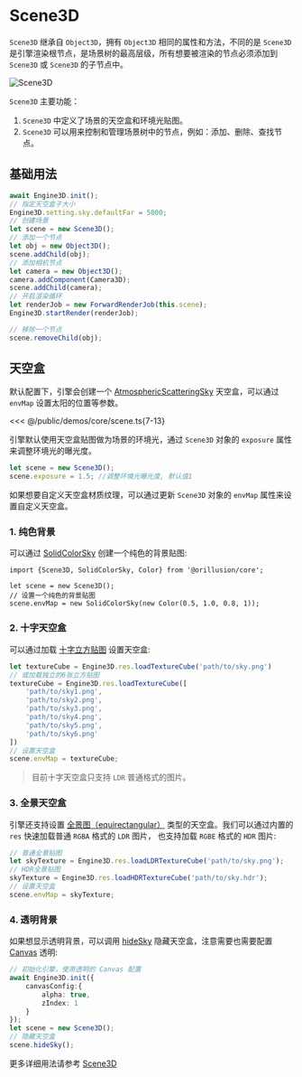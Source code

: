 # Scene3D

`Scene3D` 继承自 `Object3D`，拥有 `Object3D` 相同的属性和方法，不同的是 `Scene3D` 是引擎渲染根节点，是场景树的最高层级，所有想要被渲染的节点必须添加到 `Scene3D` 或 `Scene3D` 的子节点中。  

![Scene3D](/images/Scene3D.svg)  

`Scene3D` 主要功能：
1. `Scene3D` 中定义了场景的天空盒和环境光贴图。
2. `Scene3D` 可以用来控制和管理场景树中的节点，例如：添加、删除、查找节点。


## 基础用法
```ts
await Engine3D.init();
// 指定天空盒子大小
Engine3D.setting.sky.defaultFar = 5000;
// 创建场景
let scene = new Scene3D();
// 添加一个节点
let obj = new Object3D();
scene.addChild(obj);
// 添加相机节点
let camera = new Object3D();
camera.addComponent(Camera3D);
scene.addChild(camera);
// 开启渲染循环
let renderJob = new ForwardRenderJob(this.scene);
Engine3D.startRender(renderJob);

// 移除一个节点
scene.removeChild(obj);
```

## 天空盒
默认配置下，引擎会创建一个 [AtmosphericScatteringSky](/api/classes/AtmosphericScatteringSky) 天空盒，可以通过 `envMap` 设置太阳的位置等参数。

<Demo src="/demos/core/scene.ts"></Demo>

<<< @/public/demos/core/scene.ts{7-13}

引擎默认使用天空盒贴图做为场景的环境光，通过 `Scene3D` 对象的 `exposure` 属性来调整环境光的曝光度。

```ts
let scene = new Scene3D();
scene.exposure = 1.5; //调整环境光曝光度, 默认值1
```

如果想要自定义天空盒材质纹理，可以通过更新 `Scene3D` 对象的 `envMap` 属性来设置自定义天空盒。
### 1. 纯色背景
可以通过 [SolidColorSky](/api/classes/SolidColorSky) 创建一个纯色的背景贴图:
```ts{5}
import {Scene3D, SolidColorSky, Color} from '@orillusion/core';

let scene = new Scene3D();
// 设置一个纯色的背景贴图
scene.envMap = new SolidColorSky(new Color(0.5, 1.0, 0.8, 1));
```

### 2. 十字天空盒
可以通过加载 [十字立方贴图](/guide/graphics/texture#十字立方贴图) 设置天空盒:
```ts
let textureCube = Engine3D.res.loadTextureCube('path/to/sky.png')
// 或加载独立的6张立方贴图
textureCube = Engine3D.res.loadTextureCube([
    'path/to/sky1.png',
    'path/to/sky2.png',
    'path/to/sky3.png',
    'path/to/sky4.png',
    'path/to/sky5.png',
    'path/to/sky6.png'
])
// 设置天空盒
scene.envMap = textureCube;
```
> 目前十字天空盒只支持 `LDR` 普通格式的图片。

### 3. 全景天空盒
引擎还支持设置 [全景图（equirectangular）](https://en.wikipedia.org/wiki/Equirectangular_projection) 类型的天空盒。我们可以通过内置的 `res` 快速加载普通 `RGBA` 格式的 `LDR` 图片， 也支持加载 `RGBE` 格式的 `HDR` 图片:
```ts
// 普通全景贴图
let skyTexture = Engine3D.res.loadLDRTextureCube('path/to/sky.png');
// HDR全景贴图
skyTexture = Engine3D.res.loadHDRTextureCube('path/to/sky.hdr');
// 设置天空盒
scene.envMap = skyTexture;
```

### 4. 透明背景
如果想显示透明背景，可以调用 [hideSky](/api/classes/Scene3D#hidesky) 隐藏天空盒，注意需要也需要配置 [Canvas](/guide/core/engine#配置-canvas) 透明:

```ts
// 初始化引擎，使用透明的 Canvas 配置
await Engine3D.init({
    canvasConfig:{
        alpha: true,
        zIndex: 1
    }
});
let scene = new Scene3D();
// 隐藏天空盒
scene.hideSky();
```


更多详细用法请参考 [Scene3D](/api/classes/Scene3D)
